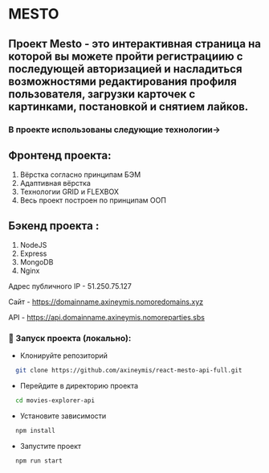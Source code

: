 # MESTO 
## Проект Mesto - это интерактивная страница на которой вы можете пройти регистрациию с последующей авторизацией и насладиться возможностями редактирования профиля пользователя, загрузки карточек с картинками, постановкой и снятием лайков.

### В проекте использованы следующие технологии->
## Фронтенд проекта:
1. Вёрстка согласно принципам БЭМ
2. Адаптивная вёрстка
3. Технологии GRID и FLEXBOX
4. Весь проект построен по принципам ООП

## Бэкенд проекта :
1. NodeJS
2. Express
3. MongoDB
4. Nginx


Адрес публичного IP - 51.250.75.127

Сайт - https://domainname.axineymis.nomoredomains.xyz

API - https://api.domainname.axineymis.nomoreparties.sbs

### 🚀 Запуск проекта (локально):

- Клонируйте репозиторий

```bash
  git clone https://github.com/axineymis/react-mesto-api-full.git
```

- Перейдите в директорию проекта

```bash
  cd movies-explorer-api
```

- Установите зависимости

```bash
  npm install
```

- Запустите проект

```bash
  npm run start
```
